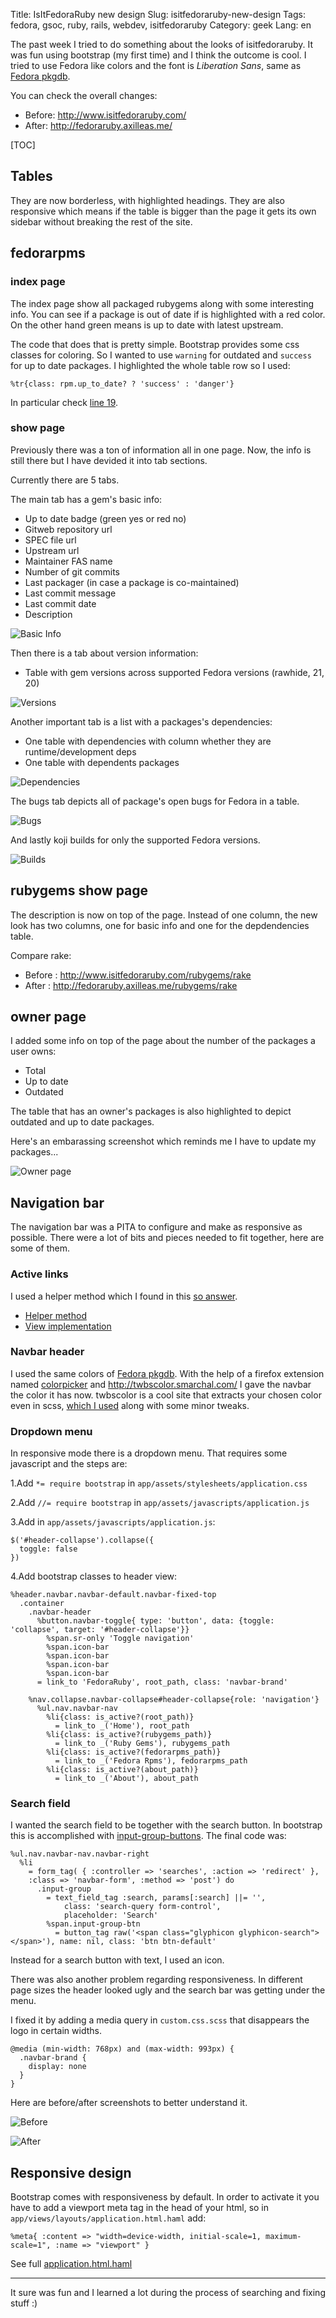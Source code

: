 Title: IsItFedoraRuby new design
Slug: isitfedoraruby-new-design
Tags: fedora, gsoc, ruby, rails, webdev, isitfedoraruby
Category: geek
Lang: en

The past week I tried to do something about the looks of isitfedoraruby.
It was fun using bootstrap (my first time) and I think the outcome is cool.
I tried to use Fedora like colors and the font is *Liberation Sans*,
same as [Fedora pkgdb][pkgdb].

You can check the overall changes:

- Before: <http://www.isitfedoraruby.com/>
- After:  <http://fedoraruby.axilleas.me/>

[TOC]

## Tables

They are now borderless, with highlighted headings. They are also responsive
which means if the table is bigger than the page it gets its own sidebar
without breaking the rest of the site.

## fedorarpms

### index page

The index page show all packaged rubygems along with some interesting info.
You can see if a package is out of date if is highlighted with a red color.
On the other hand green means is up to date with latest upstream.

The code that does that is pretty simple. Bootstrap provides some css classes
for coloring. So I wanted to use `warning` for outdated and `success` for up to
date packages. I highlighted the whole table row so I used:

```shell
%tr{class: rpm.up_to_date? ? 'success' : 'danger'}
```

In particular check [line 19][ln19].

### show page

Previously there was a ton of information all in one page. Now, the info is
still there but I have devided it into tab sections.

Currently there are 5 tabs.

The main tab has a gem's basic info:

- Up to date badge (green yes or red no)
- Gitweb repository url
- SPEC file url
- Upstream url
- Maintainer FAS name
- Number of git commits
- Last packager (in case a package is co-maintained)
- Last commit message
- Last commit date
- Description

![Basic Info](|filename|/images/isitfedoraruby-fedorarpm-basic-info.png)

Then there is a tab about version information:

- Table with gem versions across supported Fedora versions (rawhide, 21, 20)

![Versions](|filename|/images/isitfedoraruby-fedorarpm-versions.png)

Another important tab is a list with a packages's dependencies:

- One table with dependencies with column whether they are runtime/development deps
- One table with dependents packages

![Dependencies](|filename|/images/isitfedoraruby-fedorarpm-deps.png)

The bugs tab depicts all of package's open bugs for Fedora in a table.

![Bugs](|filename|/images/isitfedoraruby-fedorarpm-bugs.png)

And lastly koji builds for only the supported Fedora versions.

![Builds](|filename|/images/isitfedoraruby-fedorarpm-builds.png)

## rubygems show page

The description is now on top of the page. Instead of one column, the new look
has two columns, one for basic info and one for the depdendencies table.

Compare rake:

- Before  : <http://www.isitfedoraruby.com/rubygems/rake>
- After   : <http://fedoraruby.axilleas.me/rubygems/rake>

## owner page

I added some info on top of the page about the number of the packages a user owns:

- Total
- Up to date
- Outdated

The table that has an owner's packages is also highlighted to depict outdated
and up to date packages.

Here's an embarassing screenshot which reminds me I have to update my packages...

![Owner page](|filename|/images/isitfedoraruby-owner-page.png)

## Navigation bar

The navigation bar was a PITA to configure and make as responsive as possible.
There were a lot of bits and pieces needed to fit together, here are some of
them.

### Active links

I used a helper method which I found in this [so answer][so-active].

- [Helper method][helper-active]
- [View implementation][views]

### Navbar header

I used the same colors of [Fedora pkgdb][pkgdb]. With the help of a firefox
extension named [colorpicker][] and <http://twbscolor.smarchal.com/> I gave
the navbar the color it has now. twbscolor is a cool site that extracts your
chosen color even in scss, [which I used][navbar-css] along with some minor
tweaks.

### Dropdown menu

In responsive mode there is a dropdown menu. That requires some javascript and
the steps are:

1.Add `*= require bootstrap` in `app/assets/stylesheets/application.css`

2.Add `//= require bootstrap` in `app/assets/javascripts/application.js`

3.Add in `app/assets/javascripts/application.js`:

```shell
$('#header-collapse').collapse({
  toggle: false
})
```

4.Add bootstrap classes to header view:

```
%header.navbar.navbar-default.navbar-fixed-top
  .container
    .navbar-header
      %button.navbar-toggle{ type: 'button', data: {toggle: 'collapse', target: '#header-collapse'}}
        %span.sr-only 'Toggle navigation'
        %span.icon-bar
        %span.icon-bar
        %span.icon-bar
        %span.icon-bar
      = link_to 'FedoraRuby', root_path, class: 'navbar-brand'

    %nav.collapse.navbar-collapse#header-collapse{role: 'navigation'}
      %ul.nav.navbar-nav
        %li{class: is_active?(root_path)}
          = link_to _('Home'), root_path
        %li{class: is_active?(rubygems_path)}
          = link_to _('Ruby Gems'), rubygems_path
        %li{class: is_active?(fedorarpms_path)}
          = link_to _('Fedora Rpms'), fedorarpms_path
        %li{class: is_active?(about_path)}
          = link_to _('About'), about_path
```

### Search field

I wanted the search field to be together with the search button. In bootstrap
this is accomplished with [input-group-buttons][]. The final code was:

```shell
%ul.nav.navbar-nav.navbar-right
  %li
    = form_tag( { :controller => 'searches', :action => 'redirect' },
    :class => 'navbar-form', :method => 'post') do
      .input-group
        = text_field_tag :search, params[:search] ||= '',
            class: 'search-query form-control',
            placeholder: 'Search'
        %span.input-group-btn
          = button_tag raw('<span class="glyphicon glyphicon-search"></span>'), name: nil, class: 'btn btn-default'
```

Instead for a search button with text, I used an icon.

There was also another problem regarding responsiveness. In different page sizes
the header looked ugly and the search bar was getting under the menu.

I fixed it by adding a media query in `custom.css.scss` that disappears the
logo in certain widths.

```
@media (min-width: 768px) and (max-width: 993px) {
  .navbar-brand {
    display: none
  }
}
```

Here are before/after screenshots to better understand it.

![Before](|filename|/images/isitfedoraruby-search-before.png)


![After](|filename|/images/isitfedoraruby-search-after.png)

## Responsive design

Bootstrap comes with responsiveness by default. In order to activate it you have
to add a viewport meta tag in the head of your html, so in
`app/views/layouts/application.html.haml` add:

```shell
%meta{ :content => "width=device-width, initial-scale=1, maximum-scale=1", :name => "viewport" }
```

See full [application.html.haml][apphaml]

---

It sure was fun and I learned a lot during the process of searching and fixing
stuff :)


[pkgdb]: https://admin.fedoraproject.org/pkgdb, 'Fedora Package Database'
[ln19]: https://github.com/axilleas/isitfedoraruby/blob/master/app/views/fedorarpms/index.html.haml#L19
[so-active]: http://stackoverflow.com/a/17482101/2137281 'Dynamically add active class to bootstrap li in Rails'
[helper-active]: https://github.com/axilleas/isitfedoraruby/blob/master/app/helpers/application_helper.rb#L8
[views]: https://github.com/axilleas/isitfedoraruby/blob/master/app/views/layouts/_header.html.haml#L14
[colorpicker]: https://addons.mozilla.org/en-US/firefox/addon/colorpicker/ 'Colorpicker firefox extension'
[navbar-css]: https://github.com/axilleas/isitfedoraruby/blob/master/app/assets/stylesheets/custom.css.scss#L33
[input-group-buttons]: http://getbootstrap.com/components/#input-groups-buttons
[apphaml]: https://github.com/axilleas/isitfedoraruby/blob/master/app/views/layouts/application.html.haml
